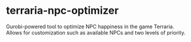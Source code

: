 # terraria-npc-optimizer
 Gurobi-powered tool to optimize NPC happiness in the game Terraria. Allows for customization such as available NPCs and two levels of priority.
